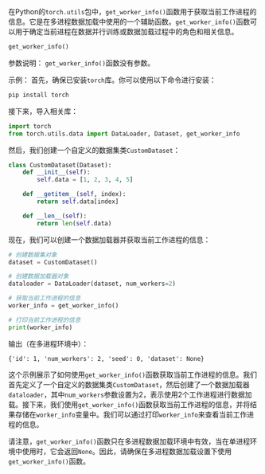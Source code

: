 在Python的`torch.utils`包中，`get_worker_info()`函数用于获取当前工作进程的信息。它是在多进程数据加载中使用的一个辅助函数。`get_worker_info()`函数可以用于确定当前进程在数据并行训练或数据加载过程中的角色和相关信息。
```python
get_worker_info()
```
参数说明：
`get_worker_info()`函数没有参数。

示例：
首先，确保已安装`torch`库。你可以使用以下命令进行安装：
```python
pip install torch
```

接下来，导入相关库：
```python
import torch
from torch.utils.data import DataLoader, Dataset, get_worker_info
```

然后，我们创建一个自定义的数据集类`CustomDataset`：
```python
class CustomDataset(Dataset):
    def __init__(self):
        self.data = [1, 2, 3, 4, 5]

    def __getitem__(self, index):
        return self.data[index]

    def __len__(self):
        return len(self.data)
```

现在，我们可以创建一个数据加载器并获取当前工作进程的信息：
```python
# 创建数据集对象
dataset = CustomDataset()

# 创建数据加载器对象
dataloader = DataLoader(dataset, num_workers=2)

# 获取当前工作进程的信息
worker_info = get_worker_info()

# 打印当前工作进程的信息
print(worker_info)
```

输出（在多进程环境中）：
```
{'id': 1, 'num_workers': 2, 'seed': 0, 'dataset': None}
```

这个示例展示了如何使用`get_worker_info()`函数获取当前工作进程的信息。我们首先定义了一个自定义的数据集类`CustomDataset`，然后创建了一个数据加载器`dataloader`，其中`num_workers`参数设置为2，表示使用2个工作进程进行数据加载。接下来，我们使用`get_worker_info()`函数获取当前工作进程的信息，并将结果存储在`worker_info`变量中。我们可以通过打印`worker_info`来查看当前工作进程的信息。

请注意，`get_worker_info()`函数只在多进程数据加载环境中有效，当在单进程环境中使用时，它会返回`None`。因此，请确保在多进程数据加载设置下使用`get_worker_info()`函数。